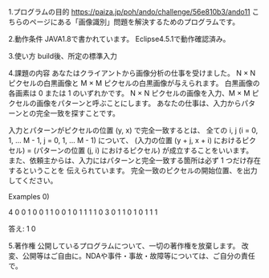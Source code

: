 1.プログラムの目的
https://paiza.jp/poh/ando/challenge/56e810b3/ando11
こちらのページにある「画像識別」問題を解決するためのプログラムです。


2.動作条件
JAVA1.8で書かれています。
Eclipse4.5.1で動作確認済み。


3.使い方
build後、所定の標準入力


4.課題の内容
あなたはクライアントから画像分析の仕事を受けました。
N × N ピクセルの白黒画像と M × M ピクセルの白黒画像が与えられます。 白黒画像の各画素は 0 または 1 のいずれかです。 N × N ピクセルの画像を入力、M × M ピクセルの画像をパターンと呼ぶことにします。
あなたの仕事は、入力からパターンとの完全一致を探すことです。

入力とパターンがピクセルの位置 (y, x) で完全一致するとは、 全ての i, j (i = 0, 1, ... M - 1, j = 0, 1, ... M - 1) について、 (入力の位置 (y + j, x + i) におけるピクセル) = (パターンの位置 (j, i) におけるピクセル) が成立することをいいます。
また、依頼主からは、入力にはパターンと完全一致する箇所は必ず 1 つだけ存在するということを 伝えられています。
完全一致のピクセルの開始位置、を出力してください。

Examples
0)

4
0 0 1 0
0 1 1 0
0 1 0 1
1 1 1 0
3
0 1 1
0 1 0
1 1 1
  
  
  答え: 
  1 0


5.著作権
公開しているプログラムについて、一切の著作権を放棄します。
改変、公開等はご自由に。NDAや事件・事故・故障等については、ご自分の責任で。
